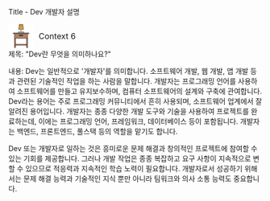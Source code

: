 Title - Dev 개발자 설명


<div style="display: flex; align-items: center; font-size: 16px;"><div><img src="https://raw.githubusercontent.com/d10000usd/WebDocuments/main/public/icon/space/workspace-vector-free-icon-set-33.png" width="50" height="50" style="vertical-align: middle;" /></div><div style="display: inline-block; vertical-align: middle; margin-left: 10px; font-size: 16px;">Context 6</div></div>
제목: "Dev란 무엇을 의미하나요?"

내용:
Dev는 일반적으로 '개발자'를 의미합니다. 소프트웨어 개발, 웹 개발, 앱 개발 등과 관련된 기술적인 작업을 하는 사람을 말합니다. 개발자는 프로그래밍 언어를 사용하여 소프트웨어를 만들고 유지보수하며, 컴퓨터 소프트웨어의 설계와 구축에 관여합니다. Dev라는 용어는 주로 프로그래밍 커뮤니티에서 흔히 사용되며, 소프트웨어 업계에서 잘 알려진 용어입니다. 개발자는 종종 다양한 개발 도구와 기술을 사용하여 프로젝트를 완료하는데, 이에는 프로그래밍 언어, 프레임워크, 데이터베이스 등이 포함됩니다. 개발자는 백엔드, 프론트엔드, 풀스택 등의 역할을 맡기도 합니다.

Dev 또는 개발자로 일하는 것은 흥미로운 문제 해결과 창의적인 프로젝트에 참여할 수 있는 기회를 제공합니다. 그러나 개발 작업은 종종 복잡하고 요구 사항이 지속적으로 변할 수 있으므로 적응력과 지속적인 학습 노력이 필요합니다. 개발자로서 성공하기 위해서는 문제 해결 능력과 기술적인 지식 뿐만 아니라 팀워크와 의사 소통 능력도 중요합니다.

